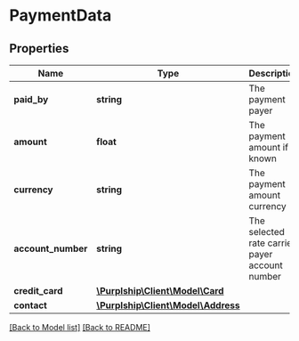 # PaymentData

## Properties
Name | Type | Description | Notes
------------ | ------------- | ------------- | -------------
**paid_by** | **string** | The payment payer | 
**amount** | **float** | The payment amount if known | [optional] 
**currency** | **string** | The payment amount currency | 
**account_number** | **string** | The selected rate carrier payer account number | [optional] 
**credit_card** | [**\Purplship\Client\Model\Card**](Card.md) |  | [optional] 
**contact** | [**\Purplship\Client\Model\Address**](Address.md) |  | [optional] 

[[Back to Model list]](../README.md#documentation-for-models) [[Back to README]](../README.md)


